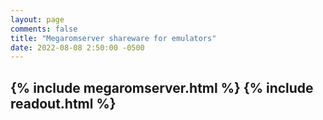 ```yaml
---
layout: page
comments: false
title: "Megaromserver shareware for emulators"
date: 2022-08-08 2:50:00 -0500
---
```

{% include megaromserver.html %}
{% include readout.html %}
---


